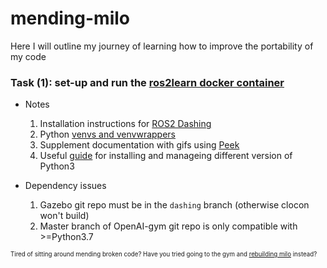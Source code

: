 # mending-milo
Here I will outline my journey of learning how to improve the portability of my code

### Task (1): set-up and run the [ros2learn docker container](https://github.com/AcutronicRobotics/ros2learn/tree/dashing/docker)

- Notes
    1) Installation instructions for [ROS2 Dashing](https://docs.ros.org/en/dashing/Installation/Ubuntu-Install-Debians.html)
    2) Python [venvs and venvwrappers](https://realpython.com/python-virtual-environments-a-primer/)
    3) Supplement documentation with gifs using [Peek](https://vitux.com/install-peek-animated-gif-recorder-on-ubuntu/)
    4) Useful [guide](https://www.itsupportwale.com/blog/how-to-upgrade-to-python-3-7-on-ubuntu-18-10/) for installing and manageing different version of Python3

- Dependency issues
    1) Gazebo git repo must be in the `dashing` branch (otherwise clocon won't build)
    2) Master branch of OpenAI-gym git repo is only compatible with >=Python3.7 



<sub><sup>
Tired of sitting around mending broken code?
Have you tried going to the gym and [rebuilding milo](https://www.goodreads.com/en/book/show/54303312-rebuilding-milo) instead? 
</sup></sub>
